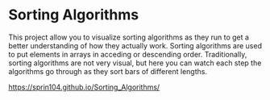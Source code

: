# Sorting Algorithms
This project allow you to visualize sorting algorithms as
                they run to get a better understanding of how they actually work. Sorting algorithms are used to put
                elements in arrays in acceding or descending order. Traditionally, sorting algorithms are not very 
visual,
                but here you can watch each step the algorithms go through as they sort bars of different lengths.

https://sprin104.github.io/Sorting_Algorithms/
